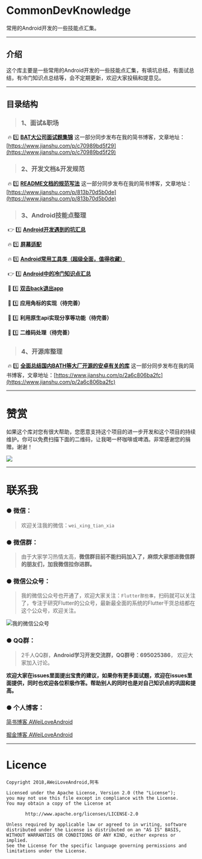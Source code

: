 # CommonDevKnowledge

常用的Android开发的一些技能点汇集。

----

## 介绍
这个库主要是一些常用的Android开发的一些技能点汇集，有填坑总结，有面试总结，有冷门知识点总结等，会不定期更新，欢迎大家投稿和提意见。

----

## 目录结构

> ### 1、面试&职场

​    :fire: :one: **[BAT大公司面试题集锦](https://github.com/AweiLoveAndroid/CommonDevKnowledge/blob/master/interview/summary.md)**
这一部分同步发布在我的简书博客，文章地址：[https://www.jianshu.com/p/c70989bd5f29](https://www.jianshu.com/p/c70989bd5f29)

> ### 2、开发文档&开发规范

​    :fire: :one: **[README文档的规范写法](https://github.com/AweiLoveAndroid/CommonDevKnowledge/blob/master/github_README/README%E6%96%87%E6%A1%A3%E7%9A%84%E8%A7%84%E8%8C%83%E5%86%99%E6%B3%95.md)** 
这一部分同步发布在我的简书博客，文章地址：[https://www.jianshu.com/p/813b70d5b0de](https://www.jianshu.com/p/813b70d5b0de)

> ### 3、Android技能点整理

​    :point_right: :one:  **[Android开发遇到的坑汇总](https://github.com/AweiLoveAndroid/CommonDevKnowledge/blob/master/Android%E5%BC%80%E5%8F%91%E9%81%87%E5%88%B0%E7%9A%84%E5%9D%91%E6%B1%87%E6%80%BB/Android%E5%BC%80%E5%8F%91%E9%81%87%E5%88%B0%E7%9A%84%E5%9D%91.md)**

​    :fire: :one:  **[屏幕适配](https://www.jianshu.com/c/b5d1ce82ee2d)**

​    :fire: :one:  **[Android常用工具类（超级全面，值得收藏）](https://github.com/AweiLoveAndroid/CommonDevKnowledge/blob/master/codes/data_util/com/lzw/data.util/DataUtil.java)**

​    :point_right: :one:  **[Android中的冷门知识点汇总](https://github.com/AweiLoveAndroid/CommonDevKnowledge/blob/master/Android%E4%B8%AD%E7%9A%84%E5%86%B7%E9%97%A8%E7%9F%A5%E8%AF%86%E7%82%B9%E6%B1%87%E6%80%BB/Android%E4%B8%AD%E7%9A%84%E5%86%B7%E9%97%A8%E7%9F%A5%E8%AF%86%E6%B1%87%E6%80%BB.md)**

​    :pencil: :one: **[双击back退出app](https://github.com/AweiLoveAndroid/CommonDevKnowledge/blob/master/%E5%8F%8C%E5%87%BBback%E9%80%80%E5%87%BAapp/%E5%8F%8C%E5%87%BBback%E9%80%80%E5%87%BAapp.md)**

​    :pencil: :one:  **应用角标的实现（待完善）**

​    :pencil: :one:  **利用原生api实现分享等功能（待完善）**

​    :pencil: :one: **二维码处理（待完善）**

> ### 4、开源库整理

​    :fire: :one: **[全面总结国内BATH等大厂开源的安卓有关的库](https://github.com/AweiLoveAndroid/CommonDevKnowledge/blob/master/%E5%9B%BD%E5%86%85BATH%E7%AD%89%E5%A4%A7%E5%8E%82%E5%BC%80%E6%BA%90%E7%9A%84%E5%AE%89%E5%8D%93%E6%9C%89%E5%85%B3%E7%9A%84%E5%BA%93/%E5%85%A8%E9%9D%A2%E6%80%BB%E7%BB%93%E5%9B%BD%E5%86%85BATH%E7%AD%89%E5%A4%A7%E5%8E%82%E5%BC%80%E6%BA%90%E7%9A%84%E5%AE%89%E5%8D%93%E6%9C%89%E5%85%B3%E7%9A%84%E5%BA%93.md)** 这一部分同步发布在我的简书博客，文章地址：[https://www.jianshu.com/p/2a6c806ba2fc](https://www.jianshu.com/p/2a6c806ba2fc)

----

# 赞赏

如果这个库对您有很大帮助，您愿意支持这个项目的进一步开发和这个项目的持续维护。你可以免费扫描下面的二维码，让我喝一杯咖啡或啤酒。非常感谢您的捐赠。谢谢！

![](https://github.com/AweiLoveAndroid/CommonDevKnowledge/blob/master/pic/donation.png?raw=true)

----

# 联系我

###  ●  微信：

> 欢迎关注我的微信：`wei_xing_tian_xia`  

###  ●  微信群：

> 由于大家学习热情太高，**微信群目前不能扫码加入了，麻烦大家想进微信群的朋友们，加我微信拉你进群。**

###  ●  微信公众号：

> 我的微信公众号也开通了，欢迎大家关注：`Flutter那些事`，扫码就可以关注了，专注于研究Flutter的公众号，最新最全面的系统的Flutter干货总结都在这个公众号，欢迎关注。

![我的微信公众号](https://github.com/AweiLoveAndroid/Flutter-learning/blob/master/pics/%E5%85%AC%E4%BC%97%E5%8F%B7%E4%BA%8C%E7%BB%B4%E7%A0%81.jpg?raw=true)


###  ●  QQ群：

> 2千人QQ群，**Android学习开发交流群，QQ群号：695025386**， 欢迎大家加入讨论。

**欢迎大家在issues里面提出宝贵的建议，如果你有更多面试题，欢迎在issues里面提供，同时也欢迎各位积极作答。帮助别人的同时也是对自己知识点的巩固和提高。**

### ●  个人博客：

[简书博客 AWeiLoveAndroid](https://www.jianshu.com/u/f408bdadacce)

[掘金博客 AWeiLoveAndroid](https://juejin.im/user/5a07c6c0f265da430a501017)

----

# Licence

```
Copyright 2018,AWeiLoveAndroid,阿韦

Licensed under the Apache License, Version 2.0 (the "License");
you may not use this file except in compliance with the License.
You may obtain a copy of the License at

       http://www.apache.org/licenses/LICENSE-2.0

Unless required by applicable law or agreed to in writing, software
distributed under the License is distributed on an "AS IS" BASIS,
WITHOUT WARRANTIES OR CONDITIONS OF ANY KIND, either express or implied.
See the License for the specific language governing permissions and
limitations under the License.
```
